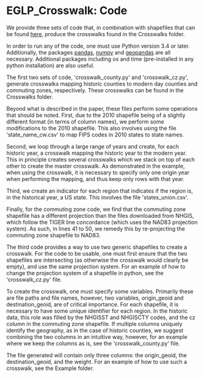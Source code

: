 # EGLP_Crosswalk: Code

We provide three sets of code that, in combination with shapefiles that can be found [here](http://fpeckert.me/eglp/), produce the crosswalks found in the Crosswalks folder. 

In order to run any of the code, one must use Python version 3.4 or later. Additionally, the packages [pandas](https://pandas.pydata.org/), [numpy](https://numpy.org/) and [geopandas](http://geopandas.org/) are all necessary. Additional packages including os and time (pre-installed in any python installation) are also useful.

The first two sets of code, 'crosswalk_county.py' and 'crosswalk_cz.py', generate crosswalks mapping historic counties to modern day counties and commuting zones, respectively. These crosswalks can be found in the Crosswalks folder.

Beyond what is described in the paper, these files perform some operations that should be noted. First, due to the 2010 shapefile being of a slightly different format (in terms of column names), we perform some modifications to the 2010 shapefile. This also involves using the file 'state_name_cw.csv' to map FIPS codes in 2010 states to state names.

Second, we loop through a large range of years and create, for each historic year, a crosswalk mapping the historic year to the modern year. This in principle creates several crosswalks which we stack on top of each other to create the master crosswalk. As demonstrated in the example, when using the crosswalk, it is necessary to specify only one origin year when performing the mapping, and thus keep only rows with that year.

Third, we create an indicator for each region that indicates if the region is, in the historical year, a US state. This involves the file 'states_union.csv'. 

Finally, for the commuting zone code, we find that the commuting zone shapefile has a different projection than the files downloaded from NHGIS, which follow the TIGER line concordance (which uses the NAD83 projection system). As such, in lines 41 to 50, we remedy this by re-projecting the commuting zone shapefile to NAD83.


The third code provides a way to use two generic shapefiles to create a crosswalk. For the code to be usable, one must first ensure that the two shapefiles are intersecting (as otherwise the crosswalk would clearly be empty), and use the same projection system. For an example of how to change the projection system of a shapefile in python, see the 'crosswalk_cz.py' file. 

To create the crosswalk, one must specify some variables. Primarily these are file paths and file names, however, two variables, origin_geoid and destination_geoid, are of critical importance. For each shapefile, it is necessary to have some unique identifier for each region. In the historic data, this role was filled by the NHGISST and NHGISCTY codes, and the cz column in the commuting zone shapefile. If multiple columns uniquely identify the geography, as in the case of historic counties, we suggest combining the two columns in an intuitive way, however, for an example where we keep the columns as is, see the 'crosswalk_county.py' file. 

The file generated will contain only three columns: the origin_geoid, the destination_geoid, and the weight. For an example of how to use such a crosswalk, see the Example folder. 
